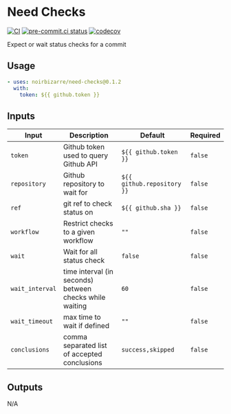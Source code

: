 # Need Checks

[![CI](https://github.com/noirbizarre/need-checks/actions/workflows/ci.yml/badge.svg)](https://github.com/noirbizarre/need-checks/actions/workflows/ci.yml)
[![pre-commit.ci status](https://results.pre-commit.ci/badge/github/noirbizarre/need-checks/0.1.2.svg)](https://results.pre-commit.ci/latest/github/noirbizarre/need-checks/0.1.2)
[![codecov](https://codecov.io/gh/noirbizarre/need-checks/graph/badge.svg?token=zcMKc9CqAG)](https://codecov.io/gh/noirbizarre/need-checks)

Expect or wait status checks for a commit

## Usage

```yaml
- uses: noirbizarre/need-checks@0.1.2
  with:
    token: ${{ github.token }}
```

<!-- auto:start -->
## Inputs

| Input | Description | Default | Required |
|-------|-------------|---------|----------|
| `token` | Github token used to query Github API | `${{ github.token }}` | `false` |
| `repository` | Github repository to wait for | `${{ github.repository }}` | `false` |
| `ref` | git ref to check status on | `${{ github.sha }}` | `false` |
| `workflow` | Restrict checks to a given workflow | `""` | `false` |
| `wait` | Wait for all status check | `false` | `false` |
| `wait_interval` | time interval (in seconds) between checks while waiting | `60` | `false` |
| `wait_timeout` | max time to wait if defined | `""` | `false` |
| `conclusions` | comma separated list of accepted conclusions | `success,skipped` | `false` |

## Outputs

N/A
<!-- auto:end -->
